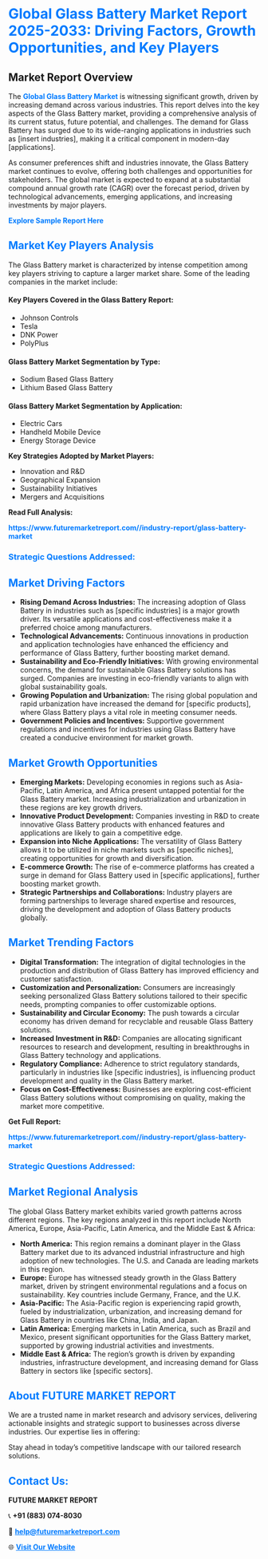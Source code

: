 <h1 style="color: #007BFF;">Global Glass Battery Market Report 2025-2033: Driving Factors, Growth Opportunities, and Key Players</h1>

<section id="overview">
<h2>Market Report Overview</h2>
<p>The <a href="https://www.futuremarketreport.com//industry-report/glass-battery-market" style="color: #007BFF; text-decoration: none;"><strong>Global Glass Battery Market</strong></a> is witnessing significant growth, driven by increasing demand across various industries. This report delves into the key aspects of the Glass Battery market, providing a comprehensive analysis of its current status, future potential, and challenges. The demand for Glass Battery has surged due to its wide-ranging applications in industries such as [insert industries], making it a critical component in modern-day [applications].</p>
<p>As consumer preferences shift and industries innovate, the Glass Battery market continues to evolve, offering both challenges and opportunities for stakeholders. The global market is expected to expand at a substantial compound annual growth rate (CAGR) over the forecast period, driven by technological advancements, emerging applications, and increasing investments by major players.</p>
</section>

<section id="overview">
<p><a href="https://www.futuremarketreport.com//request-sample/reportId=61736" style="color: #007BFF; text-decoration: none;"><strong>Explore Sample Report Here</strong></a></p>
</section>

<section id="key-players">
<h2 style="color: #007BFF;">Market Key Players Analysis</h2>
<p>The Glass Battery market is characterized by intense competition among key players striving to capture a larger market share. Some of the leading companies in the market include:</p>
<h4>Key Players Covered in the Glass Battery Report:</h4>
<ul><li>Johnson Controls</li><li>Tesla</li><li>DNK Power</li><li>PolyPlus</li></ul>
<h4>Glass Battery Market Segmentation by Type:</h4>
<ul><li>Sodium Based Glass Battery</li><li>Lithium Based Glass Battery</li></ul>

<h4>Glass Battery Market Segmentation by Application:</h4>
<ul><li>Electric Cars</li><li>Handheld Mobile Device</li><li>Energy Storage Device</li></ul>
<p><strong>Key Strategies Adopted by Market Players:</strong></p>
<ul>
<li>Innovation and R&D</li>
<li>Geographical Expansion</li>
<li>Sustainability Initiatives</li>
<li>Mergers and Acquisitions</li>
</ul>
</section>

<section>
<p><strong>Read Full Analysis: </strong></p><a href="https://www.futuremarketreport.com//industry-report/glass-battery-market" style="color: #007BFF; text-decoration: none;"><strong>https://www.futuremarketreport.com//industry-report/glass-battery-market</strong></a>
<h3 style="color: #007BFF;">Strategic Questions Addressed:</h3>
</section>

<section id="driving-factors">
<h2 style="color: #007BFF;">Market Driving Factors</h2>
<ul>
<li><strong>Rising Demand Across Industries:</strong> The increasing adoption of Glass Battery in industries such as [specific industries] is a major growth driver. Its versatile applications and cost-effectiveness make it a preferred choice among manufacturers.</li>
<li><strong>Technological Advancements:</strong> Continuous innovations in production and application technologies have enhanced the efficiency and performance of Glass Battery, further boosting market demand.</li>
<li><strong>Sustainability and Eco-Friendly Initiatives:</strong> With growing environmental concerns, the demand for sustainable Glass Battery solutions has surged. Companies are investing in eco-friendly variants to align with global sustainability goals.</li>
<li><strong>Growing Population and Urbanization:</strong> The rising global population and rapid urbanization have increased the demand for [specific products], where Glass Battery plays a vital role in meeting consumer needs.</li>
<li><strong>Government Policies and Incentives:</strong> Supportive government regulations and incentives for industries using Glass Battery have created a conducive environment for market growth.</li>
</ul>
</section>

<section id="growth-opportunities">
<h2 style="color: #007BFF;">Market Growth Opportunities</h2>
<ul>
<li><strong>Emerging Markets:</strong> Developing economies in regions such as Asia-Pacific, Latin America, and Africa present untapped potential for the Glass Battery market. Increasing industrialization and urbanization in these regions are key growth drivers.</li>
<li><strong>Innovative Product Development:</strong> Companies investing in R&D to create innovative Glass Battery products with enhanced features and applications are likely to gain a competitive edge.</li>
<li><strong>Expansion into Niche Applications:</strong> The versatility of Glass Battery allows it to be utilized in niche markets such as [specific niches], creating opportunities for growth and diversification.</li>
<li><strong>E-commerce Growth:</strong> The rise of e-commerce platforms has created a surge in demand for Glass Battery used in [specific applications], further boosting market growth.</li>
<li><strong>Strategic Partnerships and Collaborations:</strong> Industry players are forming partnerships to leverage shared expertise and resources, driving the development and adoption of Glass Battery products globally.</li>
</ul>
</section>

<section id="trending-factors">
<h2 style="color: #007BFF;">Market Trending Factors</h2>
<ul>
<li><strong>Digital Transformation:</strong> The integration of digital technologies in the production and distribution of Glass Battery has improved efficiency and customer satisfaction.</li>
<li><strong>Customization and Personalization:</strong> Consumers are increasingly seeking personalized Glass Battery solutions tailored to their specific needs, prompting companies to offer customizable options.</li>
<li><strong>Sustainability and Circular Economy:</strong> The push towards a circular economy has driven demand for recyclable and reusable Glass Battery solutions.</li>
<li><strong>Increased Investment in R&D:</strong> Companies are allocating significant resources to research and development, resulting in breakthroughs in Glass Battery technology and applications.</li>
<li><strong>Regulatory Compliance:</strong> Adherence to strict regulatory standards, particularly in industries like [specific industries], is influencing product development and quality in the Glass Battery market.</li>
<li><strong>Focus on Cost-Effectiveness:</strong> Businesses are exploring cost-efficient Glass Battery solutions without compromising on quality, making the market more competitive.</li>
</ul>
</section>

<section>
<p><strong>Get Full Report: </strong></p><a href="https://www.futuremarketreport.com//industry-report/glass-battery-market" style="color: #007BFF; text-decoration: none;"><strong>https://www.futuremarketreport.com//industry-report/glass-battery-market</strong></a>
<h3 style="color: #007BFF;">Strategic Questions Addressed:</h3>
</section>


<section id="regional-analysis">
<h2 style="color: #007BFF;">Market Regional Analysis</h2>
<p>The global Glass Battery market exhibits varied growth patterns across different regions. The key regions analyzed in this report include North America, Europe, Asia-Pacific, Latin America, and the Middle East & Africa:</p>
<ul>
<li><strong>North America:</strong> This region remains a dominant player in the Glass Battery market due to its advanced industrial infrastructure and high adoption of new technologies. The U.S. and Canada are leading markets in this region.</li>
<li><strong>Europe:</strong> Europe has witnessed steady growth in the Glass Battery market, driven by stringent environmental regulations and a focus on sustainability. Key countries include Germany, France, and the U.K.</li>
<li><strong>Asia-Pacific:</strong> The Asia-Pacific region is experiencing rapid growth, fueled by industrialization, urbanization, and increasing demand for Glass Battery in countries like China, India, and Japan.</li>
<li><strong>Latin America:</strong> Emerging markets in Latin America, such as Brazil and Mexico, present significant opportunities for the Glass Battery market, supported by growing industrial activities and investments.</li>
<li><strong>Middle East & Africa:</strong> The region’s growth is driven by expanding industries, infrastructure development, and increasing demand for Glass Battery in sectors like [specific sectors].</li>
</ul>
</section>

<footer>
<h2 style="color: #007BFF;">About FUTURE MARKET REPORT</h2>
<p>We are a trusted name in market research and advisory services, delivering actionable insights and strategic support to businesses across diverse industries. Our expertise lies in offering:</p>

<p>Stay ahead in today’s competitive landscape with our tailored research solutions.</p>

<h2 style="color: #007BFF;">Contact Us:</h2>
<p><strong>FUTURE MARKET REPORT</strong></p>
<p>📞 <strong>+91 (883) 074-8030</strong></p>
<p>📧 <strong><a href="mailto:help@futuremarketreport.com" style="color: #007BFF;">help@futuremarketreport.com</a></strong></p>
<p>🌐 <strong><a href="https://www.futuremarketreport.com/" style="color: #007BFF;">Visit Our Website</a></strong></p>
</footer>